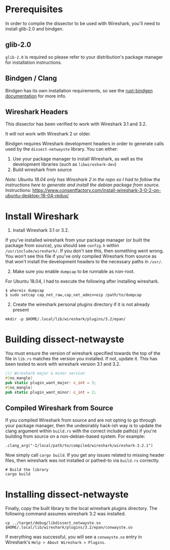 # Prerequisites
In order to compile the dissector to be used with Wireshark, you'll need to install glib-2.0 and bindgen.

## glib-2.0
`glib-2.0` is required so please refer to your distribution's package manager for installation instructions.

## Bindgen / Clang
Bindgen has its own installation requirements, so see the [rust-bindgen documentation](https://rust-lang.github.io/rust-bindgen/requirements.html) for more info.

## Wireshark Headers

This dissector has been verified to work with Wireshark 3.1 and 3.2.

It will not work with Wireshark 2 or older.

Bindgen requires Wireshark development headers in order to generate calls used by the `dissect-netwayste` library. You can either:
1) Use your package manager to install Wireshark, as well as the development libraries (such as `libwireshark-dev`)
2) Build wireshark from source

*Note: Ubuntu 18.04 only has Wireshark 2 in the repo so I had to follow the instructions here to generate and install the debian package from source.*
Instructions: https://www.consentfactory.com/install-wireshark-3-0-2-on-ubuntu-desktop-18-04-redux/

# Install Wireshark

1. Install Wireshark 3.1 or 3.2.

If you've installed wireshark from your package manager (or built the package from source), you should see `config.h` within `/usr/include/wireshark/`. If you don't see this, then something went wrong. You won't see this file if you've only compiled Wireshark from source as that won't install the development headers to the necessary paths in `/usr/`.

2. Make sure you enable `dumpcap` to be runnable as non-root.

For Ubuntu 18.04, I had to execute the following after installing wireshark.

```
$ whereis dumpcap
$ sudo setcap cap_net_raw,cap_net_admin+eip /path/to/dumpcap
```

2. Create the wireshark personal plugins directory if it is not already present

`mkdir -p $HOME/.local/lib/wireshark/plugins/3.2/epan/`

# Building dissect-netwayste
You must ensure the version of wireshark specified towards the top of the file in `lib.rs` matches the version you installed. If not, update it. This has been tested to work with wireshark version 3.1 and 3.2.
```Rust
/// Wireshark major & minor version
#[no_mangle]
pub static plugin_want_major: c_int = 3;
#[no_mangle]
pub static plugin_want_minor: c_int = 2;
```

## Compiled Wireshark from Source
If you compiled Wireshark from source and are not opting to go through your package manager, then the undesirably hack-ish way is to update the clang argument within `build.rs` with the correct include path(s) if you're building from source on a non-debian-based system. For example:
```
.clang_arg("-I/local/path/to/compiled/wireshark/wireshark-3.2.1")
```

Now simply call `cargo build`. If you get any issues related to missing header files, then wireshark was not installed or pathed-to via `build.rs` correctly.
```
# Build the library
cargo build
```

# Installing dissect-netwayste
Finally, copy the built library to the local wireshark plugins directory. The following command assumes  wireshark 3.2 was installed.
```
cp ../target/debug/libdissect_netwayste.so $HOME/.local/lib/wireshark/plugins/3.2/epan/conwayste.so
```

If everything was successful, you will see a `conwayste.so` entry in Wireshark's `Help > About Wireshark > Plugins`.
